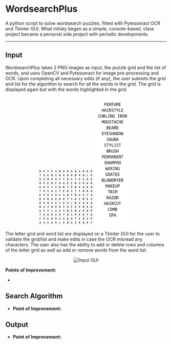 # WordsearchPlus
A python script to solve wordsearch puzzles, fitted with Pytesseract OCR and Tkinter GUI. What initialy began as a simple, console-based, class project became a personal side project with periodic developments. 
<hr>

<h2>Input</h2>
WordsearchPlus takes 2 PNG images as input, the puzzle grid and the list of words, and uses OpenCV and Pytesseract for image pre-processing and OCR. Upon completing all necessary edits (if any), the user submits the grid and list for the algorithm to search for all the words in the grid. The grid is displayed again but with the words highlighted in the grid. 

<p align="center">
  <img src="https://github.com/HarshalNallapareddy/WordsearchPlus/blob/main/wordsearch.PNG" alt="Wordsearch Grid" width=35% height=auto>
  <img src="https://github.com/HarshalNallapareddy/WordsearchPlus/blob/main/words.PNG" alt="Wordsearch Grid" width=auto height=25%>
</p>

The letter grid and word list are displayed on a Tkinter GUI for the user to validate the grid/list and make edits in case the OCR misread any characters. The user also has the ability to add or delete rows and columns of the letter grid as well as add or remove words from the word list.

<p align="center">
  <img src="" alt="Input GUI" width=35% height=auto>
</p>


<b>Points of Improvement:</b>
<ul>
  <li>
</ul>
<h2>Search Algorithm</h2>


<ul>
  <li><b>Point of Improvement:</b>
</ul>
<h2>Output</h2>




<ul>
  <li><b>Point of Improvement:</b>
</ul>
